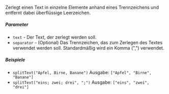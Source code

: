 Zerlegt einen Text in einzelne Elemente anhand eines Trennzeichens und entfernt dabei überflüssige Leerzeichen.

##### Parameter
* `text` - Der Text, der zerlegt werden soll.
* `separator` - (Optional) Das Trennzeichen, das zum Zerlegen des Textes verwendet werden soll. Standardmäßig wird ein Komma (",") verwendet.

##### Beispiele
* `splitText("Apfel, Birne, Banane")` Ausgabe: `["Apfel", "Birne", "Banane"]`
* `splitText("eins; zwei; drei", ";")` Ausgabe: `["eins", "zwei", "drei"]`
